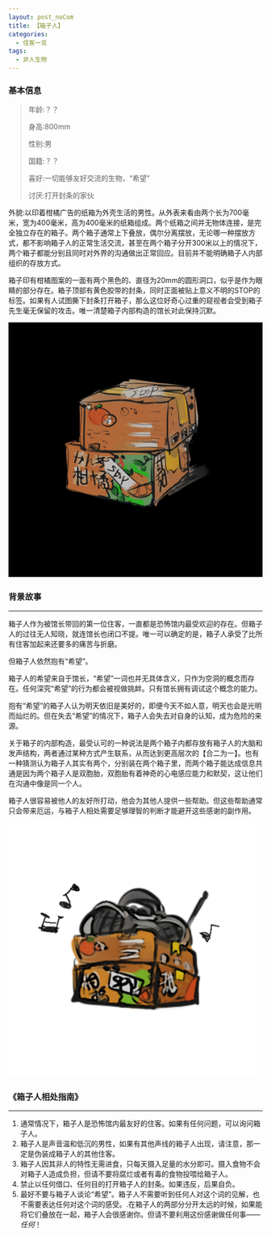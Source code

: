 ```yaml
---
layout: post_noCom
title: 【箱子人】
categories:
  - 住客一览
tags:
  - 非人生物
---
```


### **基本信息**

> 年龄:？？
>
> 身高:800mm
>
> 性别:男
>
> 国籍:？？
>
> 喜好:一切能够友好交流的生物，“希望”
>
> 讨厌:打开封条的家伙

外貌:以印着柑橘广告的纸箱为外壳生活的男性。从外表来看由两个长为700毫米，宽为400毫米，高为400毫米的纸箱组成。两个纸箱之间并无物体连接，是完全独立存在的箱子。两个箱子通常上下叠放，偶尔分离摆放，无论哪一种摆放方式，都不影响箱子人的正常生活交流，甚至在两个箱子分开300米以上的情况下，两个箱子都能分别且同时对外界的沟通做出正常回应。目前并不能明确箱子人内部组织的存放方式。

 箱子印有柑橘图案的一面有两个黑色的、直径为20mm的圆形洞口，似乎是作为眼睛的部分存在。箱子顶部有黄色胶带的封条，同时正面被贴上意义不明的STOP的标签。如果有人试图撕下封条打开箱子，那么这位好奇心过重的窥视者会受到箱子先生毫无保留的攻击。唯一清楚箱子内部构造的馆长对此保持沉默。

![box01](https://raw.githubusercontent.com/Louna0228/ocTest/e7a3dcdfb133ec9bf3a6ae3ee8b00298641778a8/assets/image/user/box01.jpg)

### **背景故事**

------

箱子人作为被馆长带回的第一位住客，一直都是恐怖馆内最受欢迎的存在。但箱子人的过往无人知晓，就连馆长也闭口不提。唯一可以确定的是，箱子人承受了比所有住客加起来还要多的痛苦与折磨。

 但箱子人依然抱有“希望”。

 箱子人的希望来自于馆长，“希望”一词也并无具体含义，只作为空洞的概念而存在。任何深究“希望”的行为都会被视做挑衅。只有馆长拥有调试这个概念的能力。

 抱有“希望”的箱子人认为明天依旧是美好的，即便今天不如人意，明天也会是光明而灿烂的。但在失去“希望”的情况下，箱子人会失去对自身的认知，成为危险的来源。

  关于箱子的内部构造，最受认可的一种说法是两个箱子内都存放有箱子人的大脑和发声结构，两者通过某种方式产生联系，从而达到更高层次的【合二为一】。也有一种猜测认为箱子人其实有两个，分别装在两个箱子里，而两个箱子能达成信息共通是因为两个箱子人是双胞胎，双胞胎有着神奇的心电感应能力和默契，这让他们在沟通中像是同一个人。

 箱子人很容易被他人的友好所打动，他会为其他人提供一些帮助。但这些帮助通常只会带来厄运，与箱子人相处需要足够理智的判断才能避开这些感谢的副作用。

![box02](https://raw.githubusercontent.com/Louna0228/ocTest/e7a3dcdfb133ec9bf3a6ae3ee8b00298641778a8/assets/image/user/box02.jpg)

### ****《箱子人相处指南》****

------

1. 通常情况下，箱子人是恐怖馆内最友好的住客。如果有任何问题，可以询问箱子人。
2. 箱子人是声音温和低沉的男性，如果有其他声线的箱子人出现，请注意，那一定是伪装成箱子人的其他住客。
3. 箱子人因其非人的特性无需进食，只每天摄入足量的水分即可。摄入食物不会对箱子人造成负担，但请不要将腐烂或者有毒的食物投喂给箱子人。
4. 禁止以任何借口、任何目的打开箱子人的封条。如果违反，后果自负。
5. 最好不要与箱子人谈论“希望”。箱子人不需要听到任何人对这个词的见解，也不需要表达任何对这个词的感受。.在箱子人的两部分分开太远的时候，如果能将它们叠放在一起，箱子人会很感谢你。但请不要利用这份感谢做任何事——<em>任何</em>！
